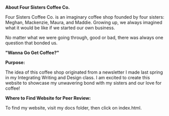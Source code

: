 **About Four Sisters Coffee Co.**

Four Sisters Coffee Co. is an imaginary coffee shop founded by four sisters: Meghan, Mackenzie, Maura, and Maddie. Growing up, we always imagined what it would be like if we started our own business. 

No matter what we were going through, good or bad, there was always one question that bonded us.

**"Wanna Go Get Coffee?"**

**Purpose:**

The idea of this coffee shop originated from a newsletter I made last spring in my Integrating Writing and Design class. I am excited to create this website to showcase my unwavering bond with my sisters and our love for coffee! 

**Where to Find Website for Peer Review:**

To find my website, visit my docs folder, then click on index.html. 
